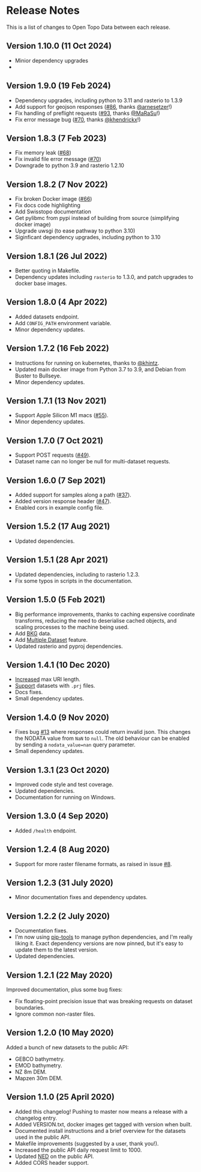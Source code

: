 # Release Notes

This is a list of changes to Open Topo Data between each release.

## Version 1.10.0 (11 Oct 2024)
* Minior dependency upgrades
* 


## Version 1.9.0 (19 Feb 2024)
* Dependency upgrades, including python to 3.11 and rasterio to 1.3.9
* Add support for geojson responses ([#86](https://github.com/ajnisbet/opentopodata/pull/86), thanks [@arnesetzer](https://github.com/arnesetzer)!)
* Fix handling of preflight requests ([#93](https://github.com/ajnisbet/opentopodata/issues/93), thanks [@MaRaSu](https://github.com/MaRaSu)!)
* Fix error message bug ([#70](https://github.com/ajnisbet/opentopodata/pull/70), thanks [@khendrickx](https://github.com/khendrickx)!)



## Version 1.8.3 (7 Feb 2023)

* Fix memory leak ([#68](https://github.com/ajnisbet/opentopodata/issues/68))
* Fix invalid file error message ([#70](https://github.com/ajnisbet/opentopodata/issues/70))
* Downgrade to python 3.9 and rasterio 1.2.10


## Version 1.8.2 (7 Nov 2022)

* Fix broken Docker image ([#66](https://github.com/ajnisbet/opentopodata/issues/66))
* Fix docs code highlighting
* Add Swisstopo documentation
* Get pylibmc from pypi instead of building from source (simplifying docker image)
* Upgrade uwsgi (to ease pathway to python 3.10)
* Siginficant dependency upgrades, including python to 3.10


## Version 1.8.1 (26 Jul 2022)

* Better quoting in Makefile.
* Dependency updates including `rasterio` to 1.3.0, and patch upgrades to docker base images.


## Version 1.8.0 (4 Apr 2022)

* Added datasets endpoint.
* Add `CONFIG_PATH` environment variable.
* Minor dependency updates.


## Version 1.7.2 (16 Feb 2022)

* Instructions for running on kubernetes, thanks to [@khintz](https://github.com/khintz).
* Updated main docker image from Python 3.7 to 3.9, and Debian from Buster to Bullseye.
* Minor dependency updates.


## Version 1.7.1 (13 Nov 2021)

* Support Apple Silicon M1 macs ([#55](https://github.com/ajnisbet/opentopodata/issues/55)).
* Minor dependency updates.


## Version 1.7.0 (7 Oct 2021)

* Support POST requests ([#49](https://github.com/ajnisbet/opentopodata/issues/49)).
* Dataset name can no longer be null for multi-dataset requests.



## Version 1.6.0 (7 Sep 2021)

* Added support for samples along a path ([#37](https://github.com/ajnisbet/opentopodata/issues/37)).
* Added version response header ([#47](https://github.com/ajnisbet/opentopodata/issues/47)).
* Enabled cors in example config file.

## Version 1.5.2 (17 Aug 2021)

* Updated dependencies.


## Version 1.5.1 (28 Apr 2021)

* Updated dependencies, including to rasterio 1.2.3.
* Fix some typos in scripts in the documentation.

## Version 1.5.0 (5 Feb 2021)

* Big performance improvements, thanks to caching expensive coordinate transforms, reducing the need to deserialise cached objects, and scaling processes to the machine being used.
* Add [BKG](datasets/bkg.md) data.
* Add [Multiple Dataset](notes/multiple-datasets.md) feature.
* Updated rasterio and pyproj dependencies.


## Version 1.4.1 (10 Dec 2020)

* [Increased](https://github.com/ajnisbet/opentopodata/issues/21) max URI length.
* [Support](https://github.com/ajnisbet/opentopodata/issues/19#issuecomment-741858650) datasets with `.prj` files.
* Docs fixes. 
* Small dependency updates.


## Version 1.4.0 (9 Nov 2020)

* Fixes bug [#13](https://github.com/ajnisbet/opentopodata/issues/13) where responses could return invalid json. This changes the NODATA value from `NaN` to `null`. The old behaviour can be enabled by sending a `nodata_value=nan` query parameter.
* Small dependency updates.

## Version 1.3.1 (23 Oct 2020)

* Improved code style and test coverage.
* Updated dependencies.
* Documentation for running on Windows.



## Version 1.3.0 (4 Sep 2020)

* Added `/health` endpoint.


## Version 1.2.4 (8 Aug 2020)

* Support for more raster filename formats, as raised in issue [#8](https://github.com/ajnisbet/opentopodata/issues/8).


## Version 1.2.3 (31 July 2020)

* Minor documentation fixes and dependency updates.


## Version 1.2.2 (2 July 2020)

* Documentation fixes.
* I'm now using [pip-tools](https://github.com/jazzband/pip-tools) to manage python dependencies, and I'm really liking it. Exact dependency versions are now pinned, but it's easy to update them to the latest version.
* Updated dependencies. 


## Version 1.2.1 (22 May 2020)

Improved documentation, plus some bug fixes:

* Fix floating-point precision issue that was breaking requests on dataset boundaries.
* Ignore common non-raster files.


## Version 1.2.0 (10 May 2020)

Added a bunch of new datasets to the public API:

* GEBCO bathymetry.
* EMOD bathymetry.
* NZ 8m DEM.
* Mapzen 30m DEM.


## Version 1.1.0 (25 April 2020)

* Added this changelog! Pushing to master now means a release with a changelog entry.
* Added VERSION.txt, docker images get tagged with version when built.
* Documented install instructions and a brief overview for the datasets used in the public API.
* Makefile improvements (suggested by a user, thank you!).
* Increased the public API daily request limit to 1000.
* Updated [NED](/datasets/ned/) on the public API.
* Added CORS header support.

